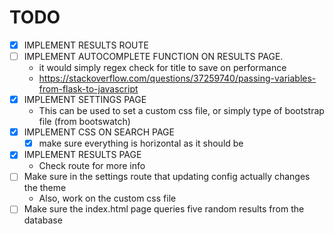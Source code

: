# TODO
* [X] IMPLEMENT RESULTS ROUTE
* [ ] IMPLEMENT AUTOCOMPLETE FUNCTION ON RESULTS PAGE. 
    * it would simply regex check for title to save on performance
    * https://stackoverflow.com/questions/37259740/passing-variables-from-flask-to-javascript
* [X] IMPLEMENT SETTINGS PAGE
    * This can be used to set a custom css file, or simply type of bootstrap file (from bootswatch)
* [X] IMPLEMENT CSS ON SEARCH PAGE 
    * [X] make sure everything is horizontal as it should be
* [X] IMPLEMENT RESULTS PAGE
    * Check route for more info
* [ ] Make sure in the settings route that updating config actually changes the theme
    * Also, work on the custom css file
* [ ] Make sure the index.html page queries five random results from the database
